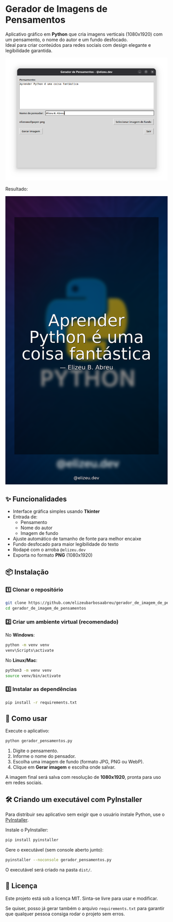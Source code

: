 
# Gerador de Imagens de Pensamentos

Aplicativo gráfico em **Python** que cria imagens verticais (1080x1920) com um pensamento, o nome do autor e um fundo desfocado.  
Ideal para criar conteúdos para redes sociais com design elegante e legibilidade garantida.  

![Exemplo de imagem gerada](docs/exemplo.png)

Resultado:

![Exemplo de imagem gerada](docs/pensamento_gerado.png)

## ✨ Funcionalidades
- Interface gráfica simples usando **Tkinter**
- Entrada de:
  - Pensamento
  - Nome do autor
  - Imagem de fundo
- Ajuste automático de tamanho de fonte para melhor encaixe
- Fundo desfocado para maior legibilidade do texto
- Rodapé com o arroba `@elizeu.dev`
- Exporta no formato **PNG** (1080x1920)

## 📦 Instalação

### 1️⃣ Clonar o repositório
```bash
git clone https://github.com/elizeubarbosaabreu/gerador_de_imagem_de_pensamentos
cd gerador_de_imagem_de_pensamentos
````

### 2️⃣ Criar um ambiente virtual (recomendado)

No **Windows**:

```bash
python -m venv venv
venv\Scripts\activate
```

No **Linux/Mac**:

```bash
python3 -m venv venv
source venv/bin/activate
```

### 3️⃣ Instalar as dependências

```bash
pip install -r requirements.txt
```

## 🚀 Como usar

Execute o aplicativo:

```bash
python gerador_pensamentos.py
```

1. Digite o pensamento.
2. Informe o nome do pensador.
3. Escolha uma imagem de fundo (formato JPG, PNG ou WebP).
4. Clique em **Gerar imagem** e escolha onde salvar.

A imagem final será salva com resolução de **1080x1920**, pronta para uso em redes sociais.

## 🛠 Criando um executável com PyInstaller

Para distribuir seu aplicativo sem exigir que o usuário instale Python, use o [PyInstaller](https://pyinstaller.org/).

Instale o PyInstaller:

```bash
pip install pyinstaller
```

Gere o executável (sem console aberto junto):

```bash
pyinstaller --noconsole gerador_pensamentos.py
```

O executável será criado na pasta `dist/`.

## 📄 Licença

Este projeto está sob a licença MIT. Sinta-se livre para usar e modificar.


Se quiser, posso já gerar também o arquivo `requirements.txt` para garantir que qualquer pessoa consiga rodar o projeto sem erros.
```

